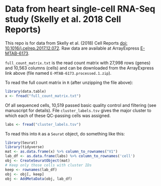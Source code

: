 # Data from heart single-cell RNA-Seq study (Skelly et al. 2018 Cell Reports)

This repo is for data from 
Skelly et al. (2018) Cell Reports [doi: 10.1016/j.celrep.2017.12.072](http://dx.doi.org/10.1016/j.celrep.2017.12.072).
Raw data are available at ArrayExpress [E-MTAB-6173](https://www.ebi.ac.uk/arrayexpress/experiments/E-MTAB-6173/).

`full_count_matrix.txt` is the read count matrix 
with 27,998 rows (genes) and 10,563 columns (cells)
and can be downloaded from the ArrayExpress link above 
(file named `E-MTAB-6173.processed.1.zip`).

To read the full count matrix in `R` (after unzipping the file above):
```r
library(data.table)
x <- fread("full_count_matrix.txt")
```

Of all sequenced cells, 10,519 passed basic quality control and filtering 
(see manuscript for details). 
File `cluster_labels.tsv` gives the major cluster to which each 
of these QC-passing cells was assigned.

```r
labs <- fread("cluster_labels.tsv")
```

To read this into `R` as a `Seurat` object, do something like this:

```r
library(Seurat)
library(tidyverse)
mat <- as.data.frame(x) %>% column_to_rownames("V1")
lab_df <- as.data.frame(labs) %>% column_to_rownames('cell')
obj <- CreateSeuratObject(mat)
# Keep only those cells with cluster IDs
keep <- rownames(lab_df)
obj <- obj[, keep]
obj <- AddMetaData(obj, lab_df)
```
